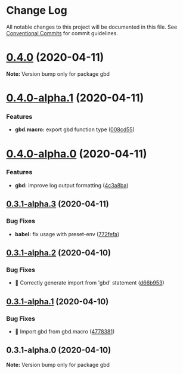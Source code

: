 # Change Log

All notable changes to this project will be documented in this file.
See [Conventional Commits](https://conventionalcommits.org) for commit guidelines.

# [0.4.0](https://github.com/anilanar/gbd/compare/v0.4.0-alpha.1...v0.4.0) (2020-04-11)

**Note:** Version bump only for package gbd





# [0.4.0-alpha.1](https://github.com/anilanar/gbd/compare/v0.4.0-alpha.0...v0.4.0-alpha.1) (2020-04-11)


### Features

* **gbd.macro:** export gbd function type ([008cd55](https://github.com/anilanar/gbd/commit/008cd55a1fc9287c130b4555e7dfce79e85bc117))





# [0.4.0-alpha.0](https://github.com/anilanar/gbd/compare/v0.3.1-alpha.3...v0.4.0-alpha.0) (2020-04-11)


### Features

* **gbd:** improve log output formatting ([4c3a8ba](https://github.com/anilanar/gbd/commit/4c3a8ba35f3470df694e6db0b81940434af7cb62))





## [0.3.1-alpha.3](https://github.com/anilanar/gbd/compare/v0.3.1-alpha.2...v0.3.1-alpha.3) (2020-04-11)


### Bug Fixes

* **babel:** fix usage with preset-env ([772fefa](https://github.com/anilanar/gbd/commit/772fefa7c2834f22bec10bf4b7a0e15b7fa975a8))





## [0.3.1-alpha.2](https://github.com/anilanar/gbd/compare/v0.3.1-alpha.1...v0.3.1-alpha.2) (2020-04-10)


### Bug Fixes

* 🐛 Correctly generate import from 'gbd' statement ([d66b953](https://github.com/anilanar/gbd/commit/d66b95324f16db37c15e925a5de4c9cc8556c426))





## [0.3.1-alpha.1](https://github.com/anilanar/gbd/compare/v0.3.1-alpha.0...v0.3.1-alpha.1) (2020-04-10)


### Bug Fixes

* 🐛 Import gbd from gbd.macro ([4778381](https://github.com/anilanar/gbd/commit/4778381594e8b375be7db62e1220e56af2175b7e))





## 0.3.1-alpha.0 (2020-04-10)

**Note:** Version bump only for package gbd
